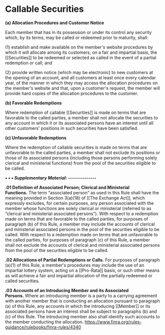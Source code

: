 # Callable Securities

**(a) Allocation Procedures and Customer Notice**

Each member that has in its possession or under its control any security which, by its terms, may be called or redeemed prior to maturity, shall:

(1) establish and make available on the member's website procedures by which it will allocate among its customers, on a fair and impartial basis, the [[Securities]] to be redeemed or selected as called in the event of a partial redemption or call; and

(2) provide written notice (which may be electronic) to new customers at the opening of an account, and all customers at least once every calendar year, of the manner in which they may access the allocation procedures on the member's website and that, upon a customer's request, the member will provide hard copies of the allocation procedures to the customer.

**(b) Favorable Redemptions**

Where redemption of callable [[Securities]] is made on terms that are favorable to the called parties, a member shall not allocate the securities to any account in which it or its associated persons have an interest until all other customers' positions in such securities have been satisfied.

**(c) Unfavorable Redemptions**

Where the redemption of callable securities is made on terms that are unfavorable to the called parties, a member shall not exclude its positions or those of its associated persons (including those persons performing solely clerical and ministerial functions) from the pool of the securities eligible to be called.

**• • • _Supplementary Material:_ --------------**

**.01 Definition of Associated Person; Clerical and Ministerial Functions.** The term “associated person” as used in this Rule shall have the meaning provided in Section 3(a)(18) of [[The Exchange Act]], which expressly excludes, for certain purposes, any person associated with the member whose functions are solely clerical or ministerial (referred to as “clerical and ministerial associated persons”). With respect to a redemption made on terms that are favorable to the called parties, for purposes of paragraph (b) of this Rule, a member may include the accounts of clerical and ministerial associated persons in the pool of the securities eligible to be called. With respect to a redemption made on terms that are unfavorable to the called parties, for purposes of paragraph (c) of this Rule, a member shall not exclude the accounts of clerical and ministerial associated persons from the pool of the securities eligible to be called.

**.02 Allocations of Partial Redemptions or Calls.** For purposes of paragraph (a)(1) of this Rule, a member's procedures may include the use of an impartial lottery system, acting on a [[Pro-Rata]] basis, or such other means as will achieve a fair and impartial allocation of the partially redeemed or called securities.

**.03 Accounts of an Introducing Member and its Associated Persons.** Where an introducing member is a party to a carrying agreement with another member that is conducting an allocation pursuant to paragraph (a) of this Rule, any accounts in which the introducing [[Member]] or its associated persons have an interest shall be subject to paragraphs (b) and (c) of this Rule. The introducing member also shall identify such accounts to the member conducting the allocation.
https://www.finra.org/rules-guidance/rulebooks/finra-rules/4340